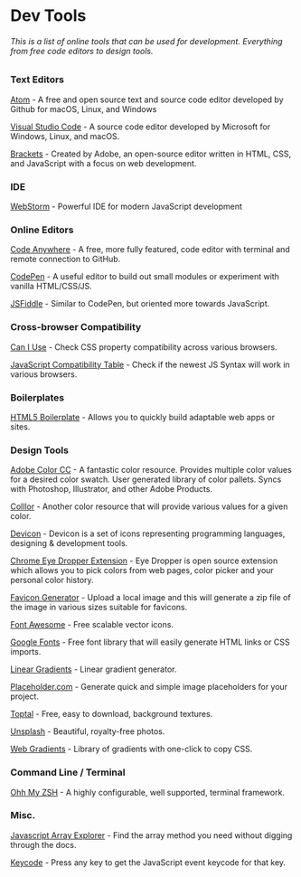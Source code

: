 # Dev Tools
###### This is a list of online tools that can be used for development. Everything from free code editors to design tools.

### Text Editors
[Atom](https://atom.io/) - A free and open source text and source code editor developed by Github for macOS, Linux, and Windows

[Visual Studio Code](https://code.visualstudio.com/) - A source code editor developed by Microsoft for Windows, Linux, and macOS. 

[Brackets](http://brackets.io/) - Created by Adobe, an open-source editor written in HTML, CSS, and JavaScript with a focus on web development. 

### IDE
[WebStorm](https://www.jetbrains.com/webstorm/) - Powerful IDE for modern JavaScript development

### Online Editors
[Code Anywhere](https://codeanywhere.com/) - A free, more fully featured, code editor with terminal and remote connection to GitHub.

[CodePen](https://codepen.io/) - A useful editor to build out small modules or experiment with vanilla HTML/CSS/JS.

[JSFiddle](https://jsfiddle.net/) - Similar to CodePen, but oriented more towards JavaScript.

### Cross-browser Compatibility
[Can I Use](https://caniuse.com/) - Check CSS property compatibility across various browsers.

[JavaScript Compatibility Table](http://kangax.github.io/compat-table/es6/) - Check if the newest JS Syntax will work in various browsers.

### Boilerplates
[HTML5 Boilerplate](https://html5boilerplate.com/) - Allows you to quickly build adaptable web apps or sites.

### Design Tools
[Adobe Color CC](https://color.adobe.com/create/color-wheel/) - A fantastic color resource. Provides multiple color values for a desired color swatch. User generated library of color pallets. Syncs with Photoshop, Illustrator, and other Adobe Products.

[Colllor](http://colllor.com/) - Another color resource that will provide various values for a given color.

[Devicon](http://konpa.github.io/devicon/) - Devicon is a set of icons representing programming languages, designing & development tools.

[Chrome Eye Dropper Extension](https://chrome.google.com/webstore/detail/eye-dropper/hmdcmlfkchdmnmnmheododdhjedfcckaX) - Eye Dropper is open source extension which allows you to pick colors from web pages, color picker and your personal color history.

[Favicon Generator](https://www.favicon-generator.org/) - Upload a local image and this will generate a zip file of the image in various sizes suitable for favicons.

[Font Awesome](http://fontawesome.io/) - Free scalable vector icons.

[Google Fonts](https://fonts.google.com/) - Free font library that will easily generate HTML links or CSS imports.

[Linear Gradients](http://westciv.com/tools/gradients/) - Linear gradient generator.

[Placeholder.com](https://placeholder.com/) - Generate quick and simple image placeholders for your project.

[Toptal](https://www.toptal.com/designers/subtlepatterns/) - Free, easy to download, background textures.

[Unsplash](https://unsplash.com/) - Beautiful, royalty-free photos.

[Web Gradients](https://webgradients.com/) - Library of gradients with one-click to copy CSS.

### Command Line / Terminal
[Ohh My ZSH](https://github.com/robbyrussell/oh-my-zsh) - A highly configurable, well supported, terminal framework. 

### Misc.
[Javascript Array Explorer](https://sdras.github.io/array-explorer/) - Find the array method you need without digging through the docs.

[Keycode](http://keycode.info/) - Press any key to get the JavaScript event keycode for that key.
